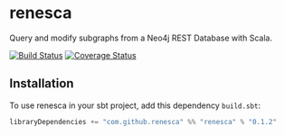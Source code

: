 # renesca

Query and modify subgraphs from a Neo4j REST Database with Scala.

[![Build Status](https://travis-ci.org/renesca/renesca.svg?branch=master)](https://travis-ci.org/renesca/renesca)
[![Coverage Status](https://coveralls.io/repos/renesca/renesca/badge.svg?branch=master)](https://coveralls.io/r/renesca/renesca?branch=master)

## Installation

To use renesca in your sbt project, add this dependency ```build.sbt```:

```scala
libraryDependencies += "com.github.renesca" %% "renesca" % "0.1.2"
```

